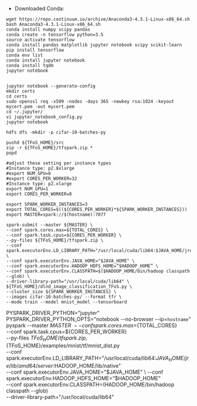 
  * Downloaded Conda:
  ```
  wget https://repo.continuum.io/archive/Anaconda3-4.3.1-Linux-x86_64.sh
  bash Anaconda3-4.3.1-Linux-x86_64.sh
  conda install numpy scipy pandas
  conda create -n tensorflow python=3.5
  source activate tensorflow
  conda install pandas matplotlib jupyter notebook scipy scikit-learn
  pip install tensorflow
  conda env list
  conda install jupyter notebook
  conda install tqdm
  jupyter notebook


  jupyter notebook --generate-config
  mkdir certs
  cd certs
  sudo openssl req -x509 -nodes -days 365 -newkey rsa:1024 -keyout mycert.pem -out mycert.pem
  cd ~/.jupyter/
  vi jupyter_notebook_config.py
  jupyter notebook

  hdfs dfs -mkdir -p cifar-10-batches-py

  ```
  ```
pushd ${TFoS_HOME}/src
zip -r ${TFoS_HOME}/tfspark.zip *
popd

#adjust these setting per instance types
#Instance type: p2.8xlarge
#export NUM_GPU=8
#export CORES_PER_WORKER=32
#Instance type: p2.xlarge
export NUM_GPU=1
export CORES_PER_WORKER=8

export SPARK_WORKER_INSTANCES=3
export TOTAL_CORES=$((${CORES_PER_WORKER}*${SPARK_WORKER_INSTANCES}))
export MASTER=spark://$(hostname):7077

spark-submit --master ${MASTER} \
--conf spark.cores.max=${TOTAL_CORES} \
--conf spark.task.cpus=${CORES_PER_WORKER} \
--py-files ${TFoS_HOME}/tfspark.zip \
--conf spark.executorEnv.LD_LIBRARY_PATH="/usr/local/cuda/lib64:$JAVA_HOME/jre/lib/amd64/server:$HADOOP_HOME/lib/native" \
--conf spark.executorEnv.JAVA_HOME="$JAVA_HOME" \
--conf spark.executorEnv.HADOOP_HDFS_HOME=”$HADOOP_HOME” \
--conf spark.executorEnv.CLASSPATH=$($HADOOP_HOME/bin/hadoop classpath --glob) \
--driver-library-path="/usr/local/cuda/lib64" \
${TFoS_HOME}/dlnd_image_classification_TFoS.py \
--cluster_size ${SPARK_WORKER_INSTANCES} \
--images cifar-10-batches-py/ --format tfr \
--mode train --model mnist_model --tensorboard

  ```
PYSPARK_DRIVER_PYTHON="jupyter" \
PYSPARK_DRIVER_PYTHON_OPTS="notebook --no-browser --ip=`hostname`" \
pyspark --master ${MASTER} \
--conf spark.cores.max=${TOTAL_CORES} \
--conf spark.task.cpus=${CORES_PER_WORKER} \
--py-files ${TFoS_HOME}/tfspark.zip,${TFoS_HOME}/examples/mnist/tf/mnist_dist.py \
--conf spark.executorEnv.LD_LIBRARY_PATH="/usr/local/cuda/lib64:$JAVA_HOME/jre/lib/amd64/server:$HADOOP_HOME/lib/native" \
--conf spark.executorEnv.JAVA_HOME="$JAVA_HOME" \
--conf spark.executorEnv.HADOOP_HDFS_HOME=”$HADOOP_HOME” \
--conf spark.executorEnv.CLASSPATH=$($HADOOP_HOME/bin/hadoop classpath --glob) \
--driver-library-path="/usr/local/cuda/lib64"